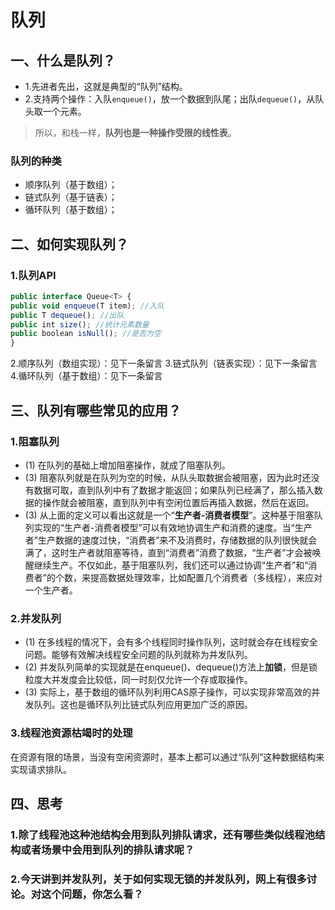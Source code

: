 # 队列

## 一、什么是队列？
* 1.先进者先出，这就是典型的“队列”结构。
* 2.支持两个操作：入队`enqueue()`，放一个数据到队尾；出队`dequeue()`，从队头取一个元素。

> 所以，和栈一样，**队列也是一种操作受限的线性表**。

### 队列的种类
* 顺序队列（基于数组）；
* 链式队列（基于链表）；
* 循环队列（基于数组）；

## 二、如何实现队列？
### 1.队列API

```javascript
public interface Queue<T> {
public void enqueue(T item); //入队
public T dequeue(); //出队
public int size(); //统计元素数量
public boolean isNull(); //是否为空
}
```

2.顺序队列（数组实现）：见下一条留言
3.链式队列（链表实现）：见下一条留言
4.循环队列（基于数组）：见下一条留言

## 三、队列有哪些常见的应用？
### 1.阻塞队列
* (1) 在队列的基础上增加阻塞操作，就成了阻塞队列。
* (3) 阻塞队列就是在队列为空的时候，从队头取数据会被阻塞，因为此时还没有数据可取，直到队列中有了数据才能返回；如果队列已经满了，那么插入数据的操作就会被阻塞，直到队列中有空闲位置后再插入数据，然后在返回。
* (3) 从上面的定义可以看出这就是一个“**生产者-消费者模型**”。这种基于阻塞队列实现的“生产者-消费者模型”可以有效地协调生产和消费的速度。当“生产者”生产数据的速度过快，“消费者”来不及消费时，存储数据的队列很快就会满了，这时生产者就阻塞等待，直到“消费者”消费了数据，“生产者”才会被唤醒继续生产。不仅如此，基于阻塞队列，我们还可以通过协调“生产者”和“消费者”的个数，来提高数据处理效率，比如配置几个消费者（多线程），来应对一个生产者。

### 2.并发队列
* (1) 在多线程的情况下，会有多个线程同时操作队列，这时就会存在线程安全问题。能够有效解决线程安全问题的队列就称为并发队列。
* (2) 并发队列简单的实现就是在enqueue()、dequeue()方法上**加锁**，但是锁粒度大并发度会比较低，同一时刻仅允许一个存或取操作。
* (3) 实际上，基于数组的循环队列利用CAS原子操作，可以实现非常高效的并发队列。这也是循环队列比链式队列应用更加广泛的原因。

### 3.线程池资源枯竭时的处理
在资源有限的场景，当没有空闲资源时，基本上都可以通过“队列”这种数据结构来实现请求排队。

## 四、思考
### 1.除了线程池这种池结构会用到队列排队请求，还有哪些类似线程池结构或者场景中会用到队列的排队请求呢？

### 2.今天讲到并发队列，关于如何实现无锁的并发队列，网上有很多讨论。对这个问题，你怎么看？